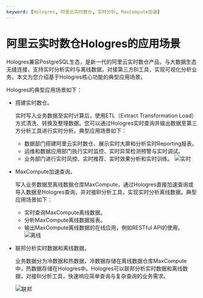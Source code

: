 ```yaml
---
keyword: [Hologres, 阿里云实时数仓, 实时分析, MaxCompute加速]
---
```


# 阿里云实时数仓Hologres的应用场景

Hologres兼容PostgreSQL生态，是新一代的阿里云实时数仓产品，与大数据生态无缝连接，支持实时分析实时与离线数据，对接第三方BI工具，实现可视化分析业务。本文为您介绍基于Hologres核心功能的典型应用场景。

Hologres的典型应用场景如下：

-   搭建实时数仓。

    实时写入业务数据至实时计算后，使用ETL（Extract Transformation Load）方式清洗、转换及整理数据。您可以通过Hologres实时查询并输出数据至第三方分析工具进行实时分析。典型应用场景如下：

    -   数据部门搭建阿里云实时数仓、展示实时大屏和分析实时Reporting报表。
    -   运维和数据应用部门执行实时监控、实时异常检测预警与实时调试。
    -   业务部门进行实时风控、实时推荐、实时效果分析和实时训练。
    ![实时](https://static-aliyun-doc.oss-accelerate.aliyuncs.com/assets/img/zh-CN/3324485061/p66688.png)

-   MaxCompute加速查询。

    写入业务数据至离线数据仓库MaxCompute，通过Hologres直接加速查询或导入数据至Hologres查询，并对接BI分析工具，实现实时分析离线数据。典型应用场景如下：

    -   实时查询MaxCompute离线数据。
    -   分析MaxCompute离线数据报表。
    -   输出MaxCompute离线数据的在线应用，例如RESTful API的使用。
    ![离线](https://static-aliyun-doc.oss-accelerate.aliyuncs.com/assets/img/zh-CN/3324485061/p66690.png)

-   联邦分析实时数据和离线数据。

    业务数据分为冷数据和热数据，冷数据存储在离线数据仓库MaxCompute中，热数据存储在Hologres中。Hologres可以联邦分析实时数据和离线数据，对接BI分析工具，快速响应简单查询与复杂查询的业务需求。

    ![联邦](https://static-aliyun-doc.oss-accelerate.aliyuncs.com/assets/img/zh-CN/3324485061/p66691.png)



